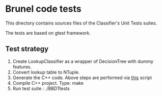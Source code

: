 # Brunel code tests
This directory contains sources files of the Classifier's Unit Tests suites.

The tests are based on gtest framework.

## Test strategy
1. Create LookupClassifier as a wrapper of DecisionTree with dummy features. 
2. Convert lookup table to NTuple.
3. Generate the C++ code. Above steps are performed via [this](https://github.com/adendek/DownstreamTracking/blob/master/BrunelCode/tests/PythonGenerator/TableGenerator.ipynb) script
4. Compile C++ project. Type: make
5. Run test suite : ./BBDTtests





